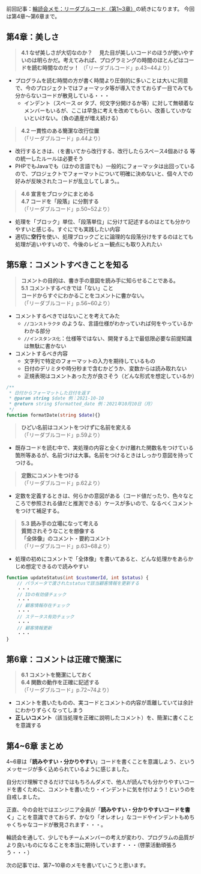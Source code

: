 前回記事：[輪読会メモ：リーダブルコード（第1~3章）](https://qiita.com/takumi_links/items/34e98d7dbbe0532a69d1)の続きになります。
今回は第4章～第6章まで。

## 第4章：美しさ
> **4.1 なぜ美しさが大切なのか？**
　**見た目が美しいコードのほうが使いやすいのは明らかだ。考えてみれば、プログラミングの時間のほとんどはコードを読む時間なのだッ！**
（「リーダブルコード」p.43~44より）
  - プログラムを読む時間の方が書く時間より圧倒的に多いことは大いに同意で、今のプロジェクトではフォーマッタ等が導入できておらず一目でみても分からないコードが散見している・・・
    - インデント（スペース or タブ、何文字分開けるか等）に対して無頓着なメンバーもいるが、ここは早急に考えを改めてもらい、改善していかないといけない。（負の遺産が増え続ける）

> **4.2 一貫性のある簡潔な改行位置**  
（「リーダブルコード」p.44より）
  - 改行するときは、`(`を書いてから改行する、改行したらスペース4個あける 等の統一したルールは必要そう
  - PHPでもJavaでも（ほかの言語でも）一般的にフォーマッタは出回っているので、プロジェクトでフォーマットについて明確に決めないと、個々人での好みが反映されたコードが乱立してしまう。。

> **4.6 宣言をブロックにまとめる**  
  **4.7 コードを「段落」に分割する**  
（「リーダブルコード」p.50~52より）
- 処理を「ブロック」単位、「段落単位」に分けて記述するのはとても分かりやすいと感じる。すぐにでも実践したい内容
- 適切に**空行**を使い、処理ブロックごとに論理的な段落分けをするのはとても処理が追いやすいので、今後のレビュー観点にも取り入れたい

## 第5章：コメントすべきことを知る
> **コメントの目的は、書き手の意図を読み手に知らせることである。**  
  **5.1 コメントするべきでは「ない」こと**  
  **コードからすぐにわかることをコメントに書かない。**  
（「リーダブルコード」p.56~60より）
  - コメントするべきではないことを考えてみた
    - `//コンストラクタ` のような、言語仕様がわかっていれば何をやっているかわかる部分
    - `//インスタンス化`：仕様等ではない、開発する上で最低限必要な前提知識は無駄に書かない
- コメントするべき内容
  - 文字列で特定のフォーマットの入力を期待しているもの
  - 日付のデリミタや時分秒まで含むかどうか、変数からは読み取れない
  - 正規表現はコメントあった方が良さそう（どんな形式を想定しているか）

```php
/**
 * 日付からフォーマットした日付を返す
 * @param string $date 例：2021-10-10
 * @return string $formatted_date 例：2021年10月10日（月）
 */
function formatDate(string $date){}
```

> **ひどい名前はコメントをつけずに名前を変える**  
（「リーダブルコード」p.59より）
- 既存コードを読む中で、実処理の内容と全くかけ離れた関数名をつけている箇所等あるが、名前づけは大事。名前をつけるときはしっかり意図を持ってつける。

> **定数にコメントをつける**  
（「リーダブルコード」p.62より）
- 定数を定義するときは、何らかの意図がある（コード値だったり、色々なところで参照される値だと推測できる）ケースが多いので、なるべくコメントをつけて補足する。

> **5.3 読み手の立場になって考える**  
  **質問されそうなことを想像する**  
  **「全体像」のコメント・要約コメント**  
（「リーダブルコード」p.63~68より）
- 処理の初めにコメントで「全体像」を書いてあると、どんな処理かをあらかじめ想定できるので読みやすい
```php
function updateStatus(int $customerId, int $status) {
    // パラメータで渡されたstatusで該当顧客情報を更新する
    ・・・
    // IDの有効値チェック
    ・・・
    // 顧客情報存在チェック
    ・・・
    // ステータス有効チェック
    ・・・
    // 顧客情報更新
    ・・・
}
```

## 第6章：コメントは正確で簡潔に
> **6.1 コメントを簡潔にしておく**  
  **6.4 関数の動作を正確に記述する**  
（「リーダブルコード」p.72~74より）
- コメントを書いたものの、実コードとコメントの内容が乖離していては余計にわかりずらくなってしまう
- **正しいコメント**（該当処理を正確に説明したコメント）を、簡潔に書くことを意識する

## 第4~6章 まとめ
4~6章は「**読みやすい・分かりやすい**」コードを書くことを意識しよう、というメッセージが多く込められているように感じました。

自分だけ理解できるだけではもちろんダメで、他人が読んでも分かりやすいコードを書くために、コメントを書いたり・インデントに気を付けよう！というのを自戒しました。

正直、今の会社ではエンジニア全員が「**読みやすい・分かりやすいコードを書く**」ことを意識できておらず、かなり「オレオレ」なコードやインデントもめちゃくちゃなコードが散見されます・・・。

輪読会を通して、少しでもチームメンバーの考えが変わり、プログラムの品質がより良いものになることを本当に期待しています・・・（啓蒙活動頑張ろう・・・）

次の記事では、第7~10章のメモを書いていこうと思います。
